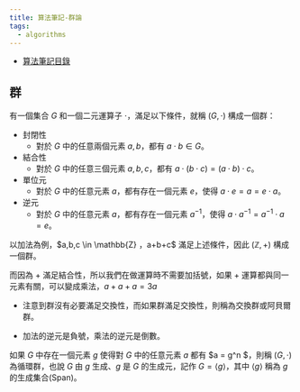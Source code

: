 ```yaml
---
title: 算法筆記-群論
tags:
  - algorithms
---
```


* [算法筆記目錄](/posts/algo-index/)

## 群

有一個集合 $G$ 和一個二元運算子 $\cdot$，滿足以下條件，就稱 $(G,\cdot)$ 構成一個群：

  * 封閉性
    * 對於 $G$ 中的任意兩個元素 $a,b$，都有 $a\cdot b\in G$。
  * 結合性
    * 對於 $G$ 中的任意三個元素 $a,b,c$，都有 $a\cdot (b\cdot c)=(a\cdot b)\cdot c$。
  * 單位元
    * 對於 $G$ 中的任意元素 $a$，都有存在一個元素 $e$，使得 $a\cdot e=a=e\cdot a$。
  * 逆元
    * 對於 $G$ 中的任意元素 $a$，都有存在一個元素 $a^{-1}$，使得 $a\cdot a^{-1}=a^{-1}\cdot a=e$。

以加法為例，$a,b,c \in \mathbb{Z} $，$a+b+c$ 滿足上述條件，因此 $(\mathbb{Z},+)$ 構成一個群。

而因為 $+$ 滿足結合性，所以我們在做運算時不需要加括號，如果 $+$ 運算都與同一元素有關，可以變成乘法，$a+a+a=3a$

  * 注意到群沒有必要滿足交換性，而如果群滿足交換性，則稱為交換群或阿貝爾群。

  * 加法的逆元是負號，乘法的逆元是倒數。

如果 $G$ 中存在一個元素 $g$ 使得對 $G$ 中的任意元素 $a$ 都有 $a = g^n $，則稱 $(G,\cdot)$ 為循環群，也說 $G$ 由 $g$ 生成、$g$ 是 $G$ 的生成元，記作 $G = \langle g \rangle$，其中 $\langle g \rangle$ 稱為 $g$ 的生成集合(Span)。